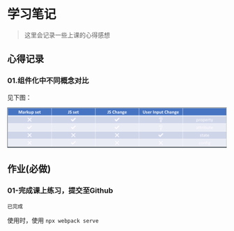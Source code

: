 # 学习笔记

> 这里会记录一些上课的心得感想

## 心得记录  
### 01.组件化中不同概念对比

见下图：

![](./res/state.png)

## 作业(**必做**)
### 01-完成课上练习，提交至Github


`已完成`

使用时，使用 `npx webpack serve`